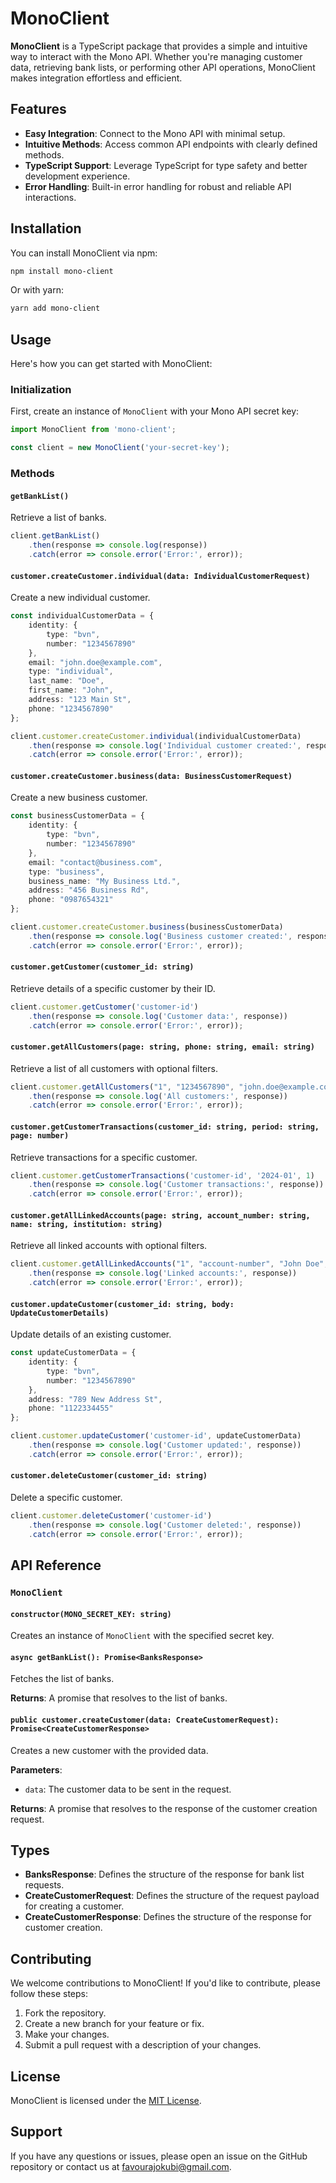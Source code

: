 # MonoClient

**MonoClient** is a TypeScript package that provides a simple and intuitive way to interact with the Mono API. Whether you're managing customer data, retrieving bank lists, or performing other API operations, MonoClient makes integration effortless and efficient.

## Features

- **Easy Integration**: Connect to the Mono API with minimal setup.
- **Intuitive Methods**: Access common API endpoints with clearly defined methods.
- **TypeScript Support**: Leverage TypeScript for type safety and better development experience.
- **Error Handling**: Built-in error handling for robust and reliable API interactions.

## Installation

You can install MonoClient via npm:

```bash
npm install mono-client
```

Or with yarn:

```bash
yarn add mono-client
```

## Usage

Here's how you can get started with MonoClient:

### Initialization

First, create an instance of `MonoClient` with your Mono API secret key:

```typescript
import MonoClient from 'mono-client';

const client = new MonoClient('your-secret-key');
```

### Methods

#### `getBankList()`

Retrieve a list of banks.

```typescript
client.getBankList()
    .then(response => console.log(response))
    .catch(error => console.error('Error:', error));
```

#### `customer.createCustomer.individual(data: IndividualCustomerRequest)`

Create a new individual customer.

```typescript
const individualCustomerData = {
    identity: {
        type: "bvn",
        number: "1234567890"
    },
    email: "john.doe@example.com",
    type: "individual",
    last_name: "Doe",
    first_name: "John",
    address: "123 Main St",
    phone: "1234567890"
};

client.customer.createCustomer.individual(individualCustomerData)
    .then(response => console.log('Individual customer created:', response))
    .catch(error => console.error('Error:', error));
```

#### `customer.createCustomer.business(data: BusinessCustomerRequest)`

Create a new business customer.

```typescript
const businessCustomerData = {
    identity: {
        type: "bvn",
        number: "1234567890"
    },
    email: "contact@business.com",
    type: "business",
    business_name: "My Business Ltd.",
    address: "456 Business Rd",
    phone: "0987654321"
};

client.customer.createCustomer.business(businessCustomerData)
    .then(response => console.log('Business customer created:', response))
    .catch(error => console.error('Error:', error));
```

#### `customer.getCustomer(customer_id: string)`

Retrieve details of a specific customer by their ID.

```typescript
client.customer.getCustomer('customer-id')
    .then(response => console.log('Customer data:', response))
    .catch(error => console.error('Error:', error));
```

#### `customer.getAllCustomers(page: string, phone: string, email: string)`

Retrieve a list of all customers with optional filters.

```typescript
client.customer.getAllCustomers("1", "1234567890", "john.doe@example.com")
    .then(response => console.log('All customers:', response))
    .catch(error => console.error('Error:', error));
```

#### `customer.getCustomerTransactions(customer_id: string, period: string, page: number)`

Retrieve transactions for a specific customer.

```typescript
client.customer.getCustomerTransactions('customer-id', '2024-01', 1)
    .then(response => console.log('Customer transactions:', response))
    .catch(error => console.error('Error:', error));
```

#### `customer.getAllLinkedAccounts(page: string, account_number: string, name: string, institution: string)`

Retrieve all linked accounts with optional filters.

```typescript
client.customer.getAllLinkedAccounts("1", "account-number", "John Doe", "Bank Name")
    .then(response => console.log('Linked accounts:', response))
    .catch(error => console.error('Error:', error));
```

#### `customer.updateCustomer(customer_id: string, body: UpdateCustomerDetails)`

Update details of an existing customer.

```typescript
const updateCustomerData = {
    identity: {
        type: "bvn",
        number: "1234567890"
    },
    address: "789 New Address St",
    phone: "1122334455"
};

client.customer.updateCustomer('customer-id', updateCustomerData)
    .then(response => console.log('Customer updated:', response))
    .catch(error => console.error('Error:', error));
```

#### `customer.deleteCustomer(customer_id: string)`

Delete a specific customer.

```typescript
client.customer.deleteCustomer('customer-id')
    .then(response => console.log('Customer deleted:', response))
    .catch(error => console.error('Error:', error));
```

## API Reference

### `MonoClient`

#### `constructor(MONO_SECRET_KEY: string)`

Creates an instance of `MonoClient` with the specified secret key.

#### `async getBankList(): Promise<BanksResponse>`

Fetches the list of banks.

**Returns**: A promise that resolves to the list of banks.

#### `public customer.createCustomer(data: CreateCustomerRequest): Promise<CreateCustomerResponse>`

Creates a new customer with the provided data.

**Parameters**:
- `data`: The customer data to be sent in the request.

**Returns**: A promise that resolves to the response of the customer creation request.

## Types

- **BanksResponse**: Defines the structure of the response for bank list requests.
- **CreateCustomerRequest**: Defines the structure of the request payload for creating a customer.
- **CreateCustomerResponse**: Defines the structure of the response for customer creation.

## Contributing

We welcome contributions to MonoClient! If you'd like to contribute, please follow these steps:

1. Fork the repository.
2. Create a new branch for your feature or fix.
3. Make your changes.
4. Submit a pull request with a description of your changes.

## License

MonoClient is licensed under the [MIT License](LICENSE).

## Support

If you have any questions or issues, please open an issue on the GitHub repository or contact us at [favourajokubi@gmail.com](favourajokubi@gmail.com).